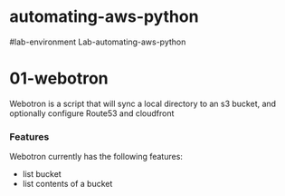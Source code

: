 # automating-aws-python

#lab-environment
Lab-automating-aws-python


# 01-webotron

Webotron is a script that will sync a local directory to an  s3 bucket, and optionally configure Route53 and cloudfront

### Features

Webotron currently has the following features:

- list bucket
- list contents of a bucket